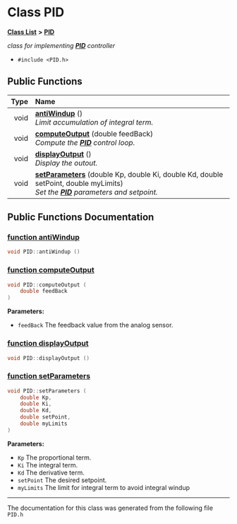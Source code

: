 
# Class PID


[**Class List**](annotated.md) **>** [**PID**](classPID.md)



_class for implementing_ [_**PID**_](classPID.md) _controller_

* `#include <PID.h>`















## Public Functions

| Type | Name |
| ---: | :--- |
|  void | [**antiWindup**](classPID.md#function-antiwindup) () <br>_Limit accumulation of integral term._  |
|  void | [**computeOutput**](classPID.md#function-computeoutput) (double feedBack) <br>_Compute the_ [_**PID**_](classPID.md) _control loop._ |
|  void | [**displayOutput**](classPID.md#function-displayoutput) () <br>_Display the outout._  |
|  void | [**setParameters**](classPID.md#function-setparameters) (double Kp, double Ki, double Kd, double setPoint, double myLimits) <br>_Set the_ [_**PID**_](classPID.md) _parameters and setpoint._ |








## Public Functions Documentation


### <a href="#function-antiwindup" id="function-antiwindup">function antiWindup </a>


```cpp
void PID::antiWindup () 
```



### <a href="#function-computeoutput" id="function-computeoutput">function computeOutput </a>


```cpp
void PID::computeOutput (
    double feedBack
) 
```




**Parameters:**


* `feedBack` The feedback value from the analog sensor. 




        

### <a href="#function-displayoutput" id="function-displayoutput">function displayOutput </a>


```cpp
void PID::displayOutput () 
```



### <a href="#function-setparameters" id="function-setparameters">function setParameters </a>


```cpp
void PID::setParameters (
    double Kp,
    double Ki,
    double Kd,
    double setPoint,
    double myLimits
) 
```




**Parameters:**


* `Kp` The proportional term. 
* `Ki` The integral term. 
* `Kd` The derivative term. 
* `setPoint` The desired setpoint. 
* `myLimits` The limit for integral term to avoid integral windup 




        

------------------------------
The documentation for this class was generated from the following file `PID.h`